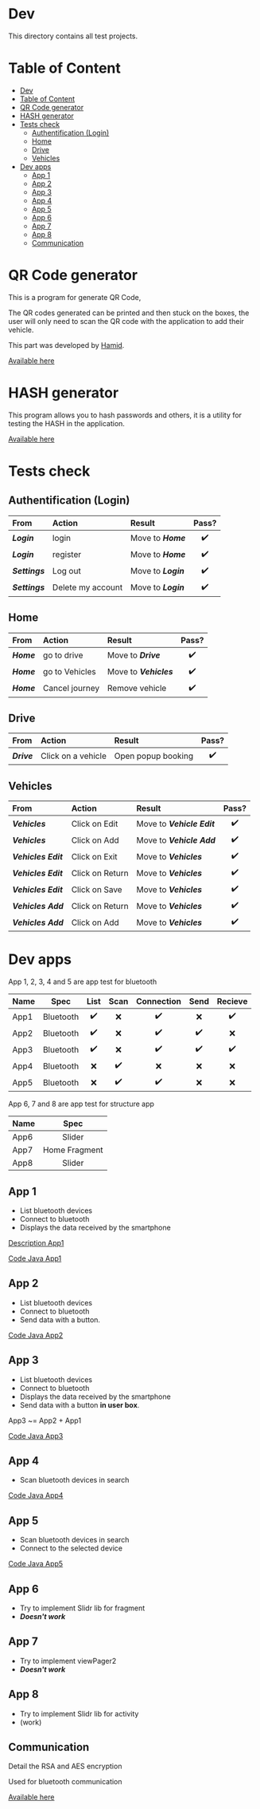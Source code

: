 # Dev

This directory contains all test projects.

# Table of Content

- [Dev](#dev)
- [Table of Content](#table-of-content)
- [QR Code generator](#qr-code-generator)
- [HASH generator](#hash-generator)
- [Tests check](#tests-check)
  - [Authentification (Login)](#authentification-login)
  - [Home](#home)
  - [Drive](#drive)
  - [Vehicles](#vehicles)
- [Dev apps](#dev-apps)
  - [App 1](#app-1)
  - [App 2](#app-2)
  - [App 3](#app-3)
  - [App 4](#app-4)
  - [App 5](#app-5)
  - [App 6](#app-6)
  - [App 7](#app-7)
  - [App 8](#app-8)
  - [Communication](#communication)


# QR Code generator

This is a program for generate QR Code,

The QR codes generated can be printed and then stuck on the boxes, the user will only need to scan the QR code with the application to add their vehicle.

This part was developed by [Hamid](https://github.com/hamidajouaou).

[Available here](./QRcode_generator)

# HASH generator

This program allows you to hash passwords and others, it is a utility for testing the HASH in the application.

[Available here](./HASH_generator)

# Tests check

## Authentification (Login)

| From           | Action            | Result              |       Pass?        |
| :------------- | :---------------- | :------------------ | :----------------: |
| ***Login***    | login             | Move to ***Home***  | :heavy_check_mark: |
| ***Login***    | register          | Move to ***Home***  | :heavy_check_mark: |
| ***Settings*** | Log out           | Move to ***Login*** | :heavy_check_mark: |
| ***Settings*** | Delete my account | Move to ***Login*** | :heavy_check_mark: |

## Home

| From       | Action         | Result                 |       Pass?        |
| :--------- | :------------- | :--------------------- | :----------------: |
| ***Home*** | go to drive    | Move to ***Drive***    | :heavy_check_mark: |
| ***Home*** | go to Vehicles | Move to ***Vehicles*** | :heavy_check_mark: |
| ***Home*** | Cancel journey | Remove vehicle         | :heavy_check_mark: |

## Drive

| From        | Action             | Result             |       Pass?        |
| :---------- | :----------------- | :----------------- | :----------------: |
| ***Drive*** | Click on a vehicle | Open popup booking | :heavy_check_mark: |


## Vehicles

| From                | Action          | Result                     |       Pass?        |
| :------------------ | :-------------- | :------------------------- | :----------------: |
| ***Vehicles***      | Click on Edit   | Move to ***Vehicle Edit*** | :heavy_check_mark: |
| ***Vehicles***      | Click on Add    | Move to ***Vehicle Add***  | :heavy_check_mark: |
| ***Vehicles Edit*** | Click on Exit   | Move to ***Vehicles***     | :heavy_check_mark: |
| ***Vehicles Edit*** | Click on Return | Move to ***Vehicles***     | :heavy_check_mark: |
| ***Vehicles Edit*** | Click on Save   | Move to ***Vehicles***     | :heavy_check_mark: |
| ***Vehicles Add***  | Click on Return | Move to ***Vehicles***     | :heavy_check_mark: |
| ***Vehicles Add***  | Click on Add    | Move to ***Vehicles***     | :heavy_check_mark: |

# Dev apps

App 1, 2, 3, 4 and 5 are app test for bluetooth 

| Name |   Spec    |        List        |        Scan        |     Connection     |        Send        |      Recieve       |
| :--- | :-------: | :----------------: | :----------------: | :----------------: | :----------------: | :----------------: |
| App1 | Bluetooth | :heavy_check_mark: |        :x:         | :heavy_check_mark: |        :x:         | :heavy_check_mark: |
| App2 | Bluetooth | :heavy_check_mark: |        :x:         | :heavy_check_mark: | :heavy_check_mark: |        :x:         |
| App3 | Bluetooth | :heavy_check_mark: |        :x:         | :heavy_check_mark: | :heavy_check_mark: | :heavy_check_mark: |
| App4 | Bluetooth |        :x:         | :heavy_check_mark: |        :x:         |        :x:         |        :x:         |
| App5 | Bluetooth |        :x:         | :heavy_check_mark: | :heavy_check_mark: |        :x:         |        :x:         |

App 6, 7 and 8 are app test for structure app

| Name |     Spec      |
| :--- | :-----------: |
| App6 |    Slider     |
| App7 | Home Fragment |
| App8 |    Slider     |

## App 1

* List bluetooth devices
* Connect to bluetooth
* Displays the data received by the smartphone

[Description App1](./App1)

[Code Java App1](./App1/app/src/main/java/com/example/app1/)

## App 2

* List bluetooth devices
* Connect to bluetooth
* Send data with a button.

[Code Java App2](./App2/app/src/main/java/com/example/app2/)

## App 3

* List bluetooth devices
* Connect to bluetooth
* Displays the data received by the smartphone
* Send data with a button **in user box**.

App3 ~= App2 + App1

[Code Java App3](./App3/app/src/main/java/com/example/app3/)

## App 4

* Scan bluetooth devices in search

[Code Java App4](./App4/app/src/main/java/com/aristy/app4/)

## App 5

* Scan bluetooth devices in search
* Connect to the selected device

[Code Java App5](./App5/app/src/main/java/com/aristy/app5)

## App 6

* Try to implement Slidr lib for fragment
* ***Doesn't work***

## App 7

* Try to implement viewPager2
* ***Doesn't work***

## App 8

* Try to implement Slidr lib for activity
* (work)


## Communication

Detail the RSA and AES encryption

Used for bluetooth communication

[Available here](./Com)
